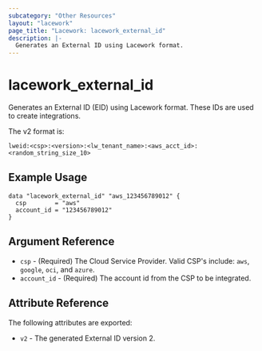 ```yaml
---
subcategory: "Other Resources"
layout: "lacework"
page_title: "Lacework: lacework_external_id"
description: |-
  Generates an External ID using Lacework format.
---
```


# lacework\_external\_id

Generates an External ID (EID) using Lacework format. These IDs are used to create integrations.

The v2 format is:
```
lweid:<csp>:<version>:<lw_tenant_name>:<aws_acct_id>:<random_string_size_10>
```

## Example Usage

```hcl
data "lacework_external_id" "aws_123456789012" {
  csp        = "aws"
  account_id = "123456789012"
}
```

## Argument Reference

* `csp` - (Required) The Cloud Service Provider. Valid CSP's include: `aws`, `google`, `oci`, and `azure`.
* `account_id` - (Required) The account id from the CSP to be integrated.

## Attribute Reference

The following attributes are exported:

* `v2` - The generated External ID version 2.


